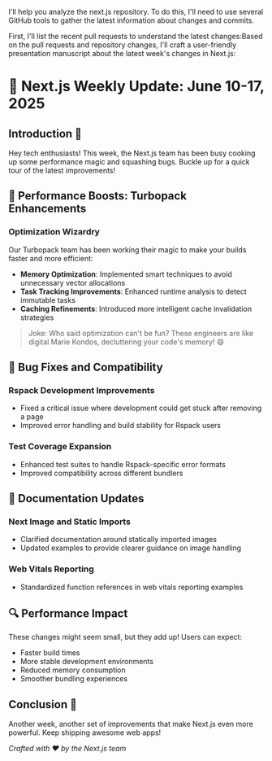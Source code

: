 I'll help you analyze the next.js repository. To do this, I'll need to use several GitHub tools to gather the latest information about changes and commits.

First, I'll list the recent pull requests to understand the latest changes:Based on the pull requests and repository changes, I'll craft a user-friendly presentation manuscript about the latest week's changes in Next.js:

# 🚀 Next.js Weekly Update: June 10-17, 2025 

## Introduction 🌟
Hey tech enthusiasts! This week, the Next.js team has been busy cooking up some performance magic and squashing bugs. Buckle up for a quick tour of the latest improvements! 

## 🔧 Performance Boosts: Turbopack Enhancements

### Optimization Wizardry
Our Turbopack team has been working their magic to make your builds faster and more efficient:

- **Memory Optimization**: Implemented smart techniques to avoid unnecessary vector allocations
- **Task Tracking Improvements**: Enhanced runtime analysis to detect immutable tasks
- **Caching Refinements**: Introduced more intelligent cache invalidation strategies

> Joke: Who said optimization can't be fun? These engineers are like digital Marie Kondos, decluttering your code's memory! 😄

## 🐛 Bug Fixes and Compatibility

### Rspack Development Improvements
- Fixed a critical issue where development could get stuck after removing a page
- Improved error handling and build stability for Rspack users

### Test Coverage Expansion
- Enhanced test suites to handle Rspack-specific error formats
- Improved compatibility across different bundlers

## 📝 Documentation Updates

### Next Image and Static Imports
- Clarified documentation around statically imported images
- Updated examples to provide clearer guidance on image handling

### Web Vitals Reporting
- Standardized function references in web vitals reporting examples

## 🔍 Performance Impact
These changes might seem small, but they add up! Users can expect:
- Faster build times
- More stable development environments
- Reduced memory consumption
- Smoother bundling experiences

## Conclusion 🎉
Another week, another set of improvements that make Next.js even more powerful. Keep shipping awesome web apps! 

*Crafted with ❤️ by the Next.js team*